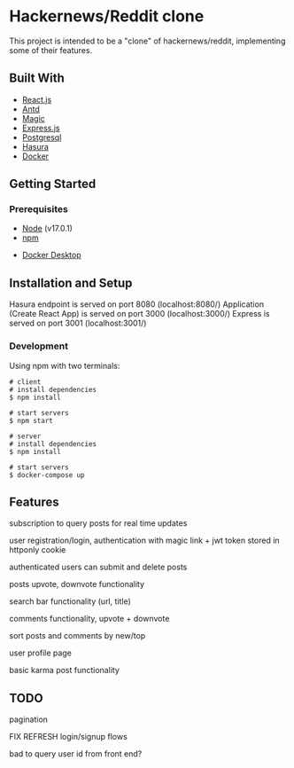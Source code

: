 # Hackernews/Reddit clone
This project is intended to be a "clone" of hackernews/reddit, implementing some of their features.

## Built With

- [React.js](https://reactjs.org/)
- [Antd](https://ant.design/)
- [Magic](https://magic.link/)
- [Express.js](https://expressjs.com/)
- [Postgresql](https://www.postgresql.org/)
- [Hasura](https://hasura.io/)
- [Docker](https://www.docker.com/)



## Getting Started
### Prerequisites

- [Node](https://nodejs.org/en/) (v17.0.1)
- [npm](https://www.npmjs.com/get-npm)
 <!-- or [yarn](https://classic.yarnpkg.com/en/docs/install) -->
- [Docker Desktop](https://www.docker.com/get-started)

## Installation and Setup

Hasura endpoint is served on port 8080 (localhost:8080/)
Application (Create React App) is served on port 3000 (localhost:3000/)
Express is served on port 3001 (localhost:3001/)

### Development
Using npm with two terminals:

```
# client
# install dependencies
$ npm install

# start servers
$ npm start
```

```
# server
# install dependencies
$ npm install

# start servers
$ docker-compose up
```
## Features
subscription to query posts for real time updates

user registration/login, authentication with magic link + jwt token stored in httponly cookie

authenticated users can submit and delete posts

posts upvote, downvote functionality

search bar functionality (url, title)

comments functionality, upvote + downvote

sort posts and comments by new/top

user profile page

basic karma post functionality

## TODO

pagination

FIX REFRESH login/signup flows

bad to query user id from front end?
